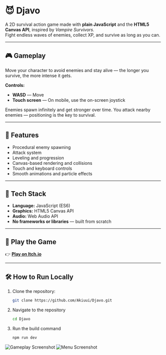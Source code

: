 # 😈 Djavo

A 2D survival action game made with **plain JavaScript** and the **HTML5 Canvas API**, inspired by *Vampire Survivors*.  
Fight endless waves of enemies, collect XP, and survive as long as you can.

---

## 🎮 Gameplay

Move your character to avoid enemies and stay alive — the longer you survive, the more intense it gets.

**Controls:**
- **WASD** — Move  
- **Touch screen** — On mobile, use the on-screen joystick  

Enemies spawn infinitely and get stronger over time. You attack nearby enemies — positioning is the key to survival.

---

## 🧩 Features

- Procedural enemy spawning  
- Attack system  
- Leveling and progression  
- Canvas-based rendering and collisions  
- Touch and keyboard controls  
- Smooth animations and particle effects  

---

## 🧠 Tech Stack

- **Language:** JavaScript (ES6)
- **Graphics:** HTML5 Canvas API  
- **Audio:** Web Audio API  
- **No frameworks or libraries** — built from scratch

---

## 🚀 Play the Game

👉 [**Play on Itch.io**]()  

---

## 🛠️ How to Run Locally

1. Clone the repository:
   ```bash
   git clone https://github.com/Akiuui/Djavo.git

2. Navigate to the repository
   ```bash
   cd Djavo

3. Run the build command
   ```bash
   npm run dev
   
![Gameplay Screenshot]()
![Menu Screenshot]()
